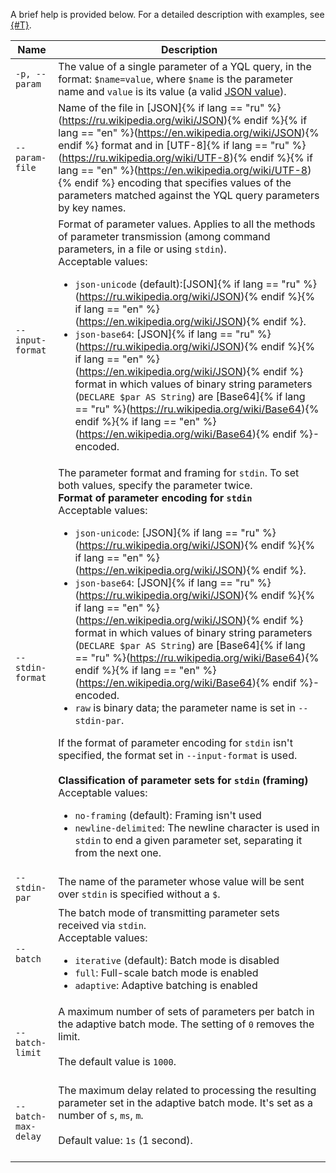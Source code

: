 A brief help is provided below. For a detailed description with examples, see [{#T}](../reference/ydb-cli/parameterized-queries-cli.md).

| Name | Description |
---|---
| `-p, --param` | The value of a single parameter of a YQL query, in the format: `$name=value`, where `$name` is the parameter name and `value` is its value (a valid [JSON value](https://www.json.org/json-ru.html)). |
| `--param-file` | Name of the file in [JSON]{% if lang == "ru" %}(https://ru.wikipedia.org/wiki/JSON){% endif %}{% if lang == "en" %}(https://en.wikipedia.org/wiki/JSON){% endif %} format and in [UTF-8]{% if lang == "ru" %}(https://ru.wikipedia.org/wiki/UTF-8){% endif %}{% if lang == "en" %}(https://en.wikipedia.org/wiki/UTF-8){% endif %} encoding that specifies values of the parameters matched against the YQL query parameters by key names. |
| `--input-format` | Format of parameter values. Applies to all the methods of parameter transmission (among command parameters, in a file or using `stdin`).<br>Acceptable values:<ul><li>`json-unicode` (default):[JSON]{% if lang == "ru" %}(https://ru.wikipedia.org/wiki/JSON){% endif %}{% if lang == "en" %}(https://en.wikipedia.org/wiki/JSON){% endif %}.</li><li>`json-base64`: [JSON]{% if lang == "ru" %}(https://ru.wikipedia.org/wiki/JSON){% endif %}{% if lang == "en" %}(https://en.wikipedia.org/wiki/JSON){% endif %} format in which values of binary string parameters (`DECLARE $par AS String`) are [Base64]{% if lang == "ru" %}(https://ru.wikipedia.org/wiki/Base64){% endif %}{% if lang == "en" %}(https://en.wikipedia.org/wiki/Base64){% endif %}-encoded.</li></ul> |
| `--stdin-format` | The parameter format and framing for `stdin`. To set both values, specify the parameter twice.<br>**Format of parameter encoding for `stdin`**<br>Acceptable values:<ul><li>`json-unicode`: [JSON]{% if lang == "ru" %}(https://ru.wikipedia.org/wiki/JSON){% endif %}{% if lang == "en" %}(https://en.wikipedia.org/wiki/JSON){% endif %}.</li><li>`json-base64`: [JSON]{% if lang == "ru" %}(https://ru.wikipedia.org/wiki/JSON){% endif %}{% if lang == "en" %}(https://en.wikipedia.org/wiki/JSON){% endif %} format in which values of binary string parameters (`DECLARE $par AS String`) are [Base64]{% if lang == "ru" %}(https://ru.wikipedia.org/wiki/Base64){% endif %}{% if lang == "en" %}(https://en.wikipedia.org/wiki/Base64){% endif %}-encoded.</li><li>`raw` is binary data; the parameter name is set in `--stdin-par`.</li></ul>If the format of parameter encoding for `stdin` isn't specified, the format set in `--input-format` is used.<br><br>**Classification of parameter sets for `stdin` (framing)**<br>Acceptable values:<ul><li>`no-framing` (default): Framing isn't used</li><li>`newline-delimited`: The newline character is used in `stdin` to end a given parameter set, separating it from the next one.</li></ul> |
| `--stdin-par` | The name of the parameter whose value will be sent over `stdin` is specified without a `$`. |
| `--batch` | The batch mode of transmitting parameter sets received via `stdin`.<br>Acceptable values:<ul><li>`iterative` (default): Batch mode is disabled</li><li>`full`: Full-scale batch mode is enabled</li><li>`adaptive`: Adaptive batching is enabled |
| `--batch-limit` | A maximum number of sets of parameters per batch in the adaptive batch mode. The setting of `0` removes the limit.<br><br>The default value is `1000`.<br><br> |
| `--batch-max-delay` | The maximum delay related to processing the resulting parameter set in the adaptive batch mode. It's set as a number of `s`, `ms`, `m`.<br><br>Default value: `1s` (1 second).<br><br> |
